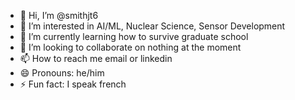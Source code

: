 - 👋 Hi, I’m @smithjt6
- 👀 I’m interested in AI/ML, Nuclear Science, Sensor Development
- 🌱 I’m currently learning how to survive graduate school
- 💞️ I’m looking to collaborate on nothing at the moment
- 📫 How to reach me email or linkedin 
- 😄 Pronouns: he/him
- ⚡ Fun fact: I speak french
